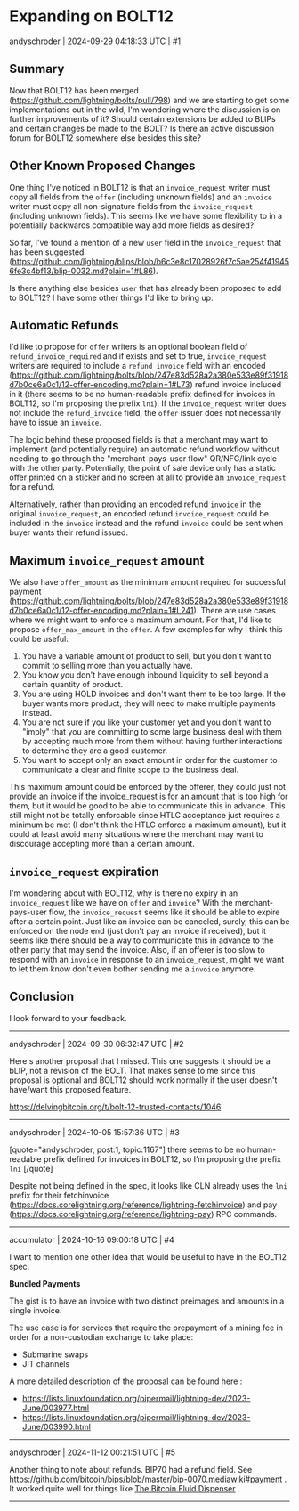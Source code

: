 # Expanding on BOLT12

andyschroder | 2024-09-29 04:18:33 UTC | #1

## Summary

Now that BOLT12 has been merged (https://github.com/lightning/bolts/pull/798) and we are starting to get some implementations out in the wild, I'm wondering where the discussion is on further improvements of it? Should certain extensions be added to BLIPs and certain changes be made to the BOLT? Is there an active discussion forum for BOLT12 somewhere else besides this site?

## Other Known Proposed Changes

One thing I've noticed in BOLT12 is that an `invoice_request` writer must copy all fields from the `offer` (including unknown fields) and an `invoice` writer must copy all non-signature fields from the `invoice_request` (including unknown fields). This seems like we have some flexibility to in a potentially backwards compatible way add more fields as desired?

So far, I've found a mention of a new `user` field in the `invoice_request` that has been suggested (https://github.com/lightning/blips/blob/b6c3e8c17028926f7c5ae254f419456fe3c4bf13/blip-0032.md?plain=1#L86).

Is there anything else besides `user` that has already been proposed to add to BOLT12? I have some other things I'd like to bring up:


## Automatic Refunds

I'd like to propose for `offer` writers is an optional boolean field of `refund_invoice_required` and if exists and set to true, `invoice_request` writers are required to include a `refund_invoice` field with an encoded (https://github.com/lightning/bolts/blob/247e83d528a2a380e533e89f31918d7b0ce6a0c1/12-offer-encoding.md?plain=1#L73) refund invoice included in it (there seems to be no human-readable prefix defined for invoices in BOLT12, so I'm proposing the prefix `lni`). If the `invoice_request` writer does not include the `refund_invoice` field, the `offer` issuer does not necessarily have to issue an `invoice`.

The logic behind these proposed fields is that a merchant may want to implement (and potentially require) an automatic refund workflow without needing to go through the "merchant-pays-user flow" QR/NFC/link cycle with the other party. Potentially, the point of sale device only has a static offer printed on a sticker and no screen at all to provide an `invoice_request` for a refund.

Alternatively, rather than providing an encoded refund `invoice` in the original `invoice_request`, an encoded refund `invoice_request` could be included in the `invoice` instead and the refund `invoice` could be sent when buyer wants their refund issued.



## Maximum `invoice_request` amount

We also have `offer_amount` as the minimum amount required for successful payment (https://github.com/lightning/bolts/blob/247e83d528a2a380e533e89f31918d7b0ce6a0c1/12-offer-encoding.md?plain=1#L241). There are use cases where we might want to enforce a maximum amount. For that, I'd like to propose `offer_max_amount` in the `offer`. A few examples for why I think this could be useful:

1. You have a variable amount of product to sell, but you don't want to commit to selling more than you actually have.
2. You know you don't have enough inbound liquidity to sell beyond a certain quantity of product.
3. You are using HOLD invoices and don't want them to be too large. If the buyer wants more product, they will need to make multiple payments instead.
4. You are not sure if you like your customer yet and you don't want to "imply" that you are committing to some large business deal with them by accepting much more from them without having further interactions to determine they are a good customer.
5. You want to accept only an exact amount in order for the customer to communicate a clear and finite scope to the business deal.

This maximum amount could be enforced by the offerer, they could just not provide an invoice if the invoice_request is for an amount that is too high for them, but it would be good to be able to communicate this in advance. This still might not be totally enforcable since HTLC acceptance just requires a minimum be met (I don't think the HTLC enforce a maximum amount), but it could at least avoid many situations where the merchant may want to discourage accepting more than a certain amount.




## `invoice_request` expiration

I'm wondering about with BOLT12, why is there no expiry in an `invoice_request` like we have on `offer` and `invoice`? With the merchant-pays-user flow, the `invoice_request` seems like it should be able to expire after a certain point. Just like an invoice can be canceled, surely, this can be enforced on the node end (just don't pay an invoice if received), but it seems like there should be a way to communicate this in advance to the other party that may send the invoice. Also, if an offerer is too slow to respond with an `invoice` in response to an `invoice_request`, might we want to let them know don't even bother sending me a `invoice` anymore.

## Conclusion

I look forward to your feedback.

-------------------------

andyschroder | 2024-09-30 06:32:47 UTC | #2

Here's another proposal that I missed. This one suggests it should be a bLIP, not a revision of the BOLT. That makes sense to me since this proposal is optional and BOLT12 should work normally if the user doesn't have/want this proposed feature.

https://delvingbitcoin.org/t/bolt-12-trusted-contacts/1046

-------------------------

andyschroder | 2024-10-05 15:57:36 UTC | #3

[quote="andyschroder, post:1, topic:1167"]
there seems to be no human-readable prefix defined for invoices in BOLT12, so I’m proposing the prefix `lni`
[/quote]

Despite not being defined in the spec, it looks like CLN already uses the `lni` prefix for their fetchinvoice (https://docs.corelightning.org/reference/lightning-fetchinvoice) and pay (https://docs.corelightning.org/reference/lightning-pay) RPC commands.

-------------------------

accumulator | 2024-10-16 09:00:18 UTC | #4

I want to mention one other idea that would be useful to have in the BOLT12 spec.

**Bundled Payments**

The gist is to have an invoice with two distinct preimages and amounts in a single invoice. 

The use case is for services that require the prepayment of a mining fee in order for a non-custodian exchange to take place:
  - Submarine swaps
  - JIT channels

A more detailed description of the proposal can be found here : 
- https://lists.linuxfoundation.org/pipermail/lightning-dev/2023-June/003977.html
- https://lists.linuxfoundation.org/pipermail/lightning-dev/2023-June/003990.html

-------------------------

andyschroder | 2024-11-12 00:21:51 UTC | #5

Another thing to note about refunds. BIP70 had a refund field. See https://github.com/bitcoin/bips/blob/master/bip-0070.mediawiki#payment . It worked quite well for things like [The Bitcoin Fluid Dispenser](http://andyschroder.com/BitcoinFluidDispenser/2.3/) .

-------------------------

